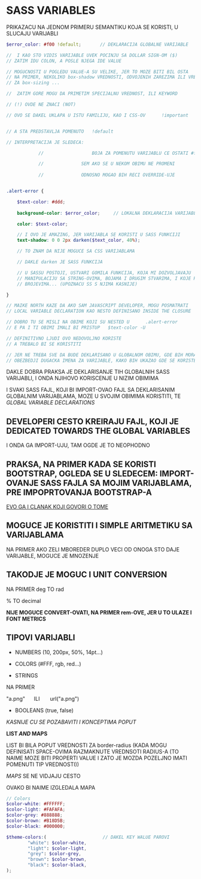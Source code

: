 # SASS VARIABLES

PRIKAZACU NA JEDNOM PRIMERU SEMANTIKU KOJA SE KORISTI, U SLUCAJU VARIJABLI

```scss
$error_color: #f00 !default;       // DEKLARACIJA GLOBALNE VARIJABLE

//  I KAO STO VIDIS VARIJABLE UVEK POCINJU SA DOLLAR SIGN-OM ($)
// ZATIM IDU COLON, A POSLE NJEGA IDE VALUE

// MOGUCNOSTI U POGLEDU VALUE-A SU VELIKE, JER TO MOZE BITI BIL OSTA
// NA PRIMER, NEKOLIKO box-shadow VREDNOSTI, ODVOJENIH ZAREZIMA ILI VREDNOSTI
// ZA box-sizing ...

//  ZATIM GORE MOGU DA PRIMETIM SPECIJALNU VREDNOST, ILI KEYWORD         !defult

// (!) OVDE NE ZNACI (NOT)

// OVO SE DAKEL UKLAPA U ISTU FAMILIJU, KAO I CSS-OV      !important


// A STA PREDSTAVLJA POMENUTO   !default

// INTERPRETACIJA JE SLEDECA:

            //                  BOJA ZA POMENUTU VARIJABLU CE OSTATI #f00

            //              SEM AKO SE U NEKOM OBIMU NE PROMENI
            
            //              ODNOSNO MOGAO BIH RECI OVERRIDE-UJE


.alert-error {

    $text-color: #ddd;
    
    background-color: $error_color;     // LOKALNA DEKLARACIJA VARIJABLE

    color: $text-color;

    // I OVO JE AMAZING, JER VARIJABLA SE KORISTI U SASS FUNKCIJI
    text-shadow: 0 0 2px darken($text_color, 40%);

    // TO ZNAM DA NIJE MOGUCE SA CSS VARIJABLAMA

    // DAKLE darken JE SASS FUNKCIJA

    // U SASSU POSTOJI, USTVARI GOMILA FUNKCIJA, KOJA MI DOZVOLJAVAJU
    // MANIPULACIJU SA STRING-OVIMA, BOJAMA I DRUGIM STVARIMA, I KOJE RADE SA 
    // BROJEVIMA... (UPOZNACU SS S NJIMA KASNIJE)

}

// MAIKE NORTH KAZE DA AKO SAM JAVASCRIPT DEVELOPER, MOGU POSMATRATI
// LOCAL VARIABLE DECLARATION KAO NESTO DEFINISANO INSIDE THE CLOSURE

// DOBRO TU SE MISLI NA OBIME KOJI SU NESTED U      .alert-error
// E PA I TI OBIMI IMALI BI PRISTUP   $text-color -U

// DEFINITIVNO LJUDI OVO NEDOVOLJNO KORISTE
// A TREBALO BI SE KORISTITI

// JER NE TREBA SVE DA BUDE DEKLARISANO U GLOBALNOM OBIMU, GDE BIH MORAO ONDA 
// OBEZBEDJI DUGACKA IMENA ZA VARIJABLE, KAKO BIH UKAZAO GDE SE KORISTE

```

DAKLE DOBRA PRAKSA JE DEKLARISANJE TIH GLOBALNIH SASS VARIJABLI, I ONDA NJIHOVO KORISCENJE U NIZIM OBIMIMA

I SVAKI SASS FAJL, KOJI BI IMPORT-OVAO FAJL SA DEKLARISANIM GLOBALNIM VARIJABLAMA, MOZE U SVOJIM OBIMIMA KORISTITI, TE *GLOBAL VARIABLE DECLARATIONS*

## DEVELOPERI CESTO KREIRAJU FAJL, KOJI JE DEDICATED TOWARDS THE GLOBAL VARIABLES

I ONDA GA IMPORT-UJU, TAM OGDE JE TO NEOPHODNO

## PRAKSA, NA PRIMER KADA SE KORISTI BOOTSTRAP, OGLEDA SE U SLEDECEM: IMPORT-OVANJE SASS FAJLA SA MOJIM VARIJABLAMA, PRE IMPOPRTOVANJA BOOTSTRAP-A

[EVO GA I CLANAK KOJI GOVORI O TOME](https://startingcraft.com/articles/how-to-use-bootstrap-properly)

## MOGUCE JE KORISTITI I SIMPLE ARITMETIKU SA VARIJABLAMA

NA PRIMER AKO ZELI MBOREDER DUPLO VECI OD ONOGA STO DAJE VARIJABLE, MOGUCE JE MNOZENJE

## TAKODJE JE MOGUC I UNIT CONVERSION

NA PRIMER deg TO rad

% TO decimal

**NIJE MOGUCE CONVERT-OVATI, NA PRIMER rem-OVE, JER U TO ULAZE I FONT METRICS**

## TIPOVI VARIJABLI

- NUMBERS (10, 200px, 50%, 14pt...)

- COLORS (#FFF, rgb, red...)

- STRINGS

NA PRIMER

"a.png" &nbsp;&nbsp;&nbsp;&nbsp; ILI &nbsp;&nbsp;&nbsp;&nbsp;&nbsp; url("a.png")

- BOOLEANS (true, false)

*KASNIJE CU SE POZABAVITI I KONCEPTIMA POPUT*

**LIST *AND* MAPS**

LIST BI BILA POPUT VREDNOSTI ZA border-radius (KADA MOGU DEFINISATI SPACE-OVIMA RAZMAKNUTE VREDNSOTI RADIUS-A (TO NAIME MOZE BITI PROPERTI VALUE I ZATO JE MOZDA POZELJNO IMATI POMENUTI TIP VREDNOSTI))

*MAPS* SE NE VIDJAJU CESTO

OVAKO BI NAIME IZGLEDALA MAPA

```scss
// Colors
$color-white: #FFFFFF;
$color-light: #FAFAFA;
$color-grey: #888888;
$color-brown: #B18D5B;
$color-black: #000000;

$theme-colors:(                     // DAKEL KEY WALUE PAROVI
        "white": $color-white,
        "light": $color-light,
        "grey": $color-grey,
        "brown": $color-brown,
        "black": $color-black,
);


```
